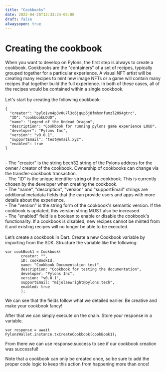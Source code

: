 ```yaml
---
title: "Cookbooks"
date: 2022-04-26T12:33:24-05:00
draft: false
alwaysopen: true
---
```

<!--
order: 2
-->

# Creating the cookbook

When you want to develop on Pylons, the first step is always to create a cookbook. Cookbooks are the "containers" of a set of recipes, typically grouped together for a particular experience. A visual NFT artist will be creating many recipes to mint new image NFTs or a game will contain many recipes that together build the full experience. In both of these cases, all of the recipes would be contained within a single cookbook.  
<br />
Let's start by creating the following cookbook:

```
{
  "creator": "pylo1vn4p3v0u7l3c6jqup5j8fmhxnfumzl2094gtrc",
  "ID": "cookbookLOUD",
  "name": "Legend of the Undead Dragon",
  "description": "Cookbook for running pylons game experience LOUD",
  "developer": "Pylons Inc",
  "version": "v0.0.1",
  "supportEmail": "test@email.xyz",
  "enabled": true
}
```

<br />
- The "creator" is the string bech32 string of the Pylons address for the owner / creator of the cookbook. Ownership of cookbooks can change via the transfer-cookbook transaction.  
<br />
- The "ID" is the unique identifier string of the cookbook. This is currently chosen by the developer when creating the cookbook.  
<br />
- The "name", "description", "version" and "supportEmail" strings are additional metadata fields that the can provide users and apps with more details about the experience.  
<br />
- The "version" is the string form of the cookbook's semantic version. If the cookbook is updated, this version string MUST also be increased.  
<br />
- The "enabled" field is a boolean to enable or disable the cookbook's functionality. If a cookbook is disabled, new recipes cannot be minted from it and existing recipes will no longer be able to be executed.  
<br />
<br />
Let’s create a cookbook in Dart. Create a new Cookbook variable by importing from the SDK. Structure the variable like the following:

```
var cookBook1 = Cookbook(
       creator: "",
       iD: cookBookId,
       name: "Cookbook Documentation test",
       description: "Cookbook for testing the documentation",
       developer: "Pylons Inc",
       version: "v0.0.1",
       supportEmail: "mijolaewright@pylons.tech",
       enabled: true
       );
```

We can see that the fields follow what we detailed earlier. Be creative and make your cookbook fancy!

After that we can simply execute on the chain. Store your response in a variable.

```
var response = await PylonsWallet.instance.txCreateCookbook(cookBook1);
```

From there we can use response.success to see if our cookbook creation was successful!

Note that a cookbook can only be created once, so be sure to add the proper code logic to keep this action from happening more than once!
